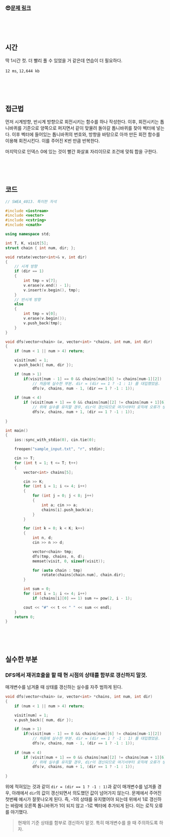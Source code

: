 

### &#128526;[문제 링크](https://swexpertacademy.com/main/code/problem/problemDetail.do?contestProbId=AWIeV9sKkcoDFAVH)

<br>

<br>

<br>

## 시간

딱 1시간 컷. 더 빨리 풀 수 있었을 거 같은데 연습이 더 필요하다.

`12 ms`, `12,644 kb`

<br>

<br>

<br>

## 접근법

먼저 시계방향, 반시계 방향으로 회전시키는 함수를 하나 작성한다. 이후, 회전시키는 톱니바퀴를 기준으로 양쪽으로 퍼지면서 같이 맞물려 돌아갈 톱니바퀴를 찾아 벡터에 넣는다. 이후 벡터에 들어있는 톱니바퀴의 번호와, 방향을 바탕으로 아까 만든 회전 함수를 이용해 회전시킨다. 이를 주어진 K번 만큼 반복한다.

마지막으로 인덱스 0에 있는 것이 빨간 화살표 자리이므로 조건에 맞춰 합을 구한다.

<br>

<br>

<br>

## 코드

```cpp
// SWEA_4013. 특이한 자석

#include <iostream>
#include <vector>
#include <cstring>
#include <cmath>

using namespace std;

int T, K, visit[5];
struct chain { int num, dir; };

void rotate(vector<int>& v, int dir)
{
	// 시계 방향
	if (dir == 1)
	{
		int tmp = v[7];
		v.erase(v.end() - 1);
		v.insert(v.begin(), tmp);
	}
	// 반시계 방향
	else
	{
		int tmp = v[0];
		v.erase(v.begin());
		v.push_back(tmp);
	}
}

void dfs(vector<chain> &v, vector<int> *chains, int num, int dir)
{
	if (num < 1 || num > 4) return;

	visit[num] = 1;
	v.push_back({ num, dir });

	if (num > 1)
		if(visit[num - 1] == 0 && chains[num][6] != chains[num-1][2])
            // 처음에 실수한 부분. dir = (dir == 1 ? -1 : 1) 를 대입했었음.
			dfs(v, chains, num - 1, (dir == 1 ? -1 : 1));
	
	if (num < 4)
		if (visit[num + 1] == 0 && chains[num][2] != chains[num + 1][6])
            // 위에 실수를 유지할 경우, dir이 갱신되므로 여기서부터 로직에 오류가 생김. 
			dfs(v, chains, num + 1, (dir == 1 ? -1 : 1));
	
}

int main()
{
	ios::sync_with_stdio(0), cin.tie(0);

	freopen("sample_input.txt", "r", stdin);

	cin >> T;
	for (int t = 1; t <= T; t++)
	{
		vector<int> chains[5];

		cin >> K;
		for (int i = 1; i <= 4; i++)
		{
			for (int j = 0; j < 8; j++)
			{
				int a; cin >> a;
				chains[i].push_back(a);
			}
		}

		for (int k = 0; k < K; k++)
		{
			int n, d;
			cin >> n >> d;

			vector<chain> tmp;
			dfs(tmp, chains, n, d);
			memset(visit, 0, sizeof(visit));

			for (auto chain : tmp)
				rotate(chains[chain.num], chain.dir);
		}

		int sum = 0;
		for (int i = 1; i <= 4; i++)
			if (chains[i][0] == 1) sum += pow(2, i - 1);

		cout << "#" << t << " " << sum << endl;
	}
	return 0;
}
```

<br>

<br>

<br>

## 실수한 부분

### DFS에서 재귀호출을 할 때 현 시점의 상태를 함부로 갱신하지 말것.

매개변수를 넘겨줄 때 상태를 갱신하는 실수를 자주 범하게 된다.

```cpp
void dfs(vector<chain> &v, vector<int> *chains, int num, int dir)
{
	if (num < 1 || num > 4) return;

	visit[num] = 1;
	v.push_back({ num, dir });

	if (num > 1)
		if(visit[num - 1] == 0 && chains[num][6] != chains[num-1][2])
            // 처음에 실수한 부분. dir = (dir == 1 ? -1 : 1) 를 대입했었음.
			dfs(v, chains, num - 1, (dir == 1 ? -1 : 1));
	
	if (num < 4)
		if (visit[num + 1] == 0 && chains[num][2] != chains[num + 1][6])
            // 위에 실수를 유지할 경우, dir이 갱신되므로 여기서부터 로직에 오류가 생김. 
			dfs(v, chains, num + 1, (dir == 1 ? -1 : 1));
	
}
```

위에 적혀있는 것과 같이 `dir = (dir == 1 ? -1 : 1)`과 같이 매개변수를 넘겨줄 경우, 아래에서 `dir`의 값이 갱신되면서 의도했던 값이 넘어가지 않는다. 문제에서 주어진 첫번째 예시가 잘못나오게 된다. 즉, -1의 상태를 유지했어야 되는데 위에서 1로 갱신하는 바람에 오른쪽 톱니바퀴가 1이 되지 않고 -1로 벡터에 추가되게 된다. 이는 로직 오류를 야기했다.

> 현재의 기준 상태를 함부로 갱신하지 말것. 특히 매개변수를 쓸 때 주의하도록 하자.